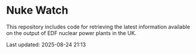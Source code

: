 # Nuke Watch

This repository includes code for retrieving the latest information available on the output of EDF nuclear power plants in the UK.

Last updated: 2025-08-24 21:13
